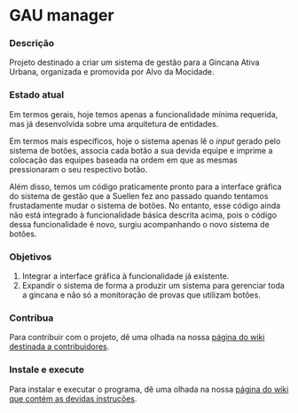 GAU manager
===========


### Descrição

Projeto destinado a criar um sistema de gestão para a Gincana Ativa Urbana, organizada e promovida por Alvo da Mocidade.


### Estado atual

Em termos gerais, hoje temos apenas a funcionalidade mínima requerida, mas já desenvolvida sobre uma arquitetura de entidades.

Em termos mais específicos, hoje o sistema apenas lê o _input_ gerado pelo sistema de botões, associa cada botão a sua devida equipe e imprime a colocação das equipes baseada na ordem em que as mesmas pressionaram o seu respectivo botão.

Além disso, temos um código praticamente pronto para a interface gráfica do sistema de gestão que a Suellen fez ano passado quando tentamos frustadamente mudar o sistema de botões. No entanto, esse código ainda não está integrado à funcionalidade básica descrita acima, pois o código dessa funcionalidade é novo, surgiu acompanhando o novo sistema de botões.


### Objetivos

1. Integrar a interface gráfica à funcionalidade já existente.
2. Expandir o sistema de forma a produzir um sistema para gerenciar toda a gincana e não só a monitoração de provas que utilizam botões.


### Contribua

Para contribuir com o projeto, dê uma olhada na nossa [página do wiki destinada a contribuidores](https://github.com/mateusgm/gau/wiki/Como-ajudar-no-desenvolvimento).


### Instale e execute

Para instalar e executar o programa, dê uma olhada na nossa [página do wiki que contém as devidas instruções](https://github.com/mateusgm/gau/wiki/Como-instalar-e-executar-o-programa]).

